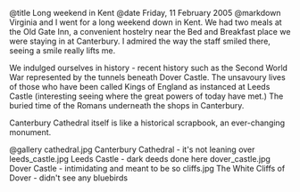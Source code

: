 @title		Long weekend in Kent
@date		Friday, 11 February 2005
@markdown
Virginia and I went for a long weekend down in Kent. We had two meals at the Old Gate Inn, a convenient hostelry near the Bed and Breakfast place we were staying in at Canterbury. I admired the way the staff smiled there, seeing a smile really lifts me.

We indulged ourselves in history - recent history such as the Second World War represented by the tunnels beneath Dover Castle. The unsavoury lives of those who have been called Kings of England as instanced at Leeds Castle (interesting seeing where the great powers of today have met.) The buried time of the Romans underneath the shops in Canterbury.

Canterbury Cathedral itself is like a historical scrapbook, an ever-changing monument.

@gallery
cathedral.jpg		Canterbury Cathedral - it's not leaning over
leeds_castle.jpg		Leeds Castle - dark deeds done here
dover_castle.jpg		Dover Castle - intimidating and meant to be so
cliffs.jpg		The White Cliffs of Dover - didn't see any bluebirds
